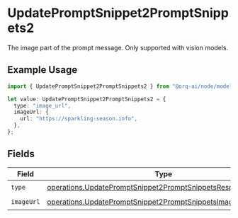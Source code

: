 # UpdatePromptSnippet2PromptSnippets2

The image part of the prompt message. Only supported with vision models.

## Example Usage

```typescript
import { UpdatePromptSnippet2PromptSnippets2 } from "@orq-ai/node/models/operations";

let value: UpdatePromptSnippet2PromptSnippets2 = {
  type: "image_url",
  imageUrl: {
    url: "https://sparkling-season.info",
  },
};
```

## Fields

| Field                                                                                                                                        | Type                                                                                                                                         | Required                                                                                                                                     | Description                                                                                                                                  |
| -------------------------------------------------------------------------------------------------------------------------------------------- | -------------------------------------------------------------------------------------------------------------------------------------------- | -------------------------------------------------------------------------------------------------------------------------------------------- | -------------------------------------------------------------------------------------------------------------------------------------------- |
| `type`                                                                                                                                       | [operations.UpdatePromptSnippet2PromptSnippetsResponse200Type](../../models/operations/updatepromptsnippet2promptsnippetsresponse200type.md) | :heavy_check_mark:                                                                                                                           | N/A                                                                                                                                          |
| `imageUrl`                                                                                                                                   | [operations.UpdatePromptSnippet2PromptSnippetsImageUrl](../../models/operations/updatepromptsnippet2promptsnippetsimageurl.md)               | :heavy_check_mark:                                                                                                                           | N/A                                                                                                                                          |